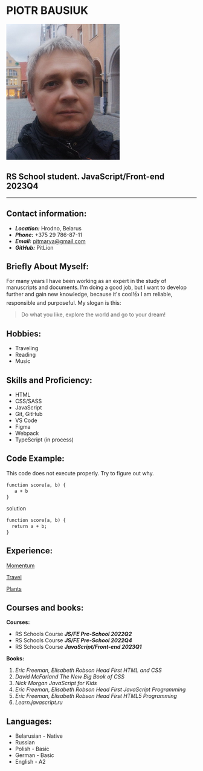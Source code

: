 # **PIOTR BAUSIUK**
![This me](/assets/IMG_rss.jpg)
## **RS School student. JavaScript/Front-end 2023Q4**
****

## **Contact information:**
- ***Location:*** Hrodno, Belarus
- ***Phone:*** +375 29 786-87-11
- ***Email:*** pitmarya@gmail.com
- ***GitHub:*** PitLion

## **Briefly About Myself:**
For many years I have been working as an expert in the study of manuscripts and documents. I'm doing a good job, but I want to develop further and gain new knowledge, because it's cool!:+1: I am reliable, responsible and purposeful. My slogan is this:
> Do what you like, explore the world and go to your dream!

## **Hobbies:**
- Traveling
- Reading
- Music

## **Skills and Proficiency:**
- HTML
- CSS/SASS
- JavaScript
- Git, GitHub
- VS Code
- Figma
- Webpack
- TypeScript (in process)

## **Code Example:**
This code does not execute properly. Try to figure out why.
```
function score(a, b) {
   a + b
}
```
solution
```
function score(a, b) {
  return a + b;
}
```
## **Experience:**
[Momentum](https://rollscopesschool-pitlionjspre22q4.netlify.app/#en)

[Travel](https://rolling-scopes-school.github.io/pitlion-JSFEPRESCHOOL2022Q2/travel/)

[Plants](https://pitlion.github.io/Plants/plants/)

## **Courses and books:**
**Courses:**
- RS Schools Course ***JS/FE Pre-School 2022Q2***
- RS Schools Course ***JS/FE Pre-School 2022Q4***
- RS Schools Course ***JavaScript/Front-end 2023Q1***

**Books:**
1. *Eric Freeman, Elisabeth Robson  Head First HTML and CSS*
2. *David McFarland  The New Big Book of CSS*
3. *Nick Morgan  JavaScript for Kids*
4. *Eric Freeman, Elisabeth Robson  Head First JavaScript Programming*
5. *Eric Freeman, Elisabeth Robson  Head First HTML5 Programming*
6. *Learn.javascript.ru*

## **Languages:**
- Belarusian - Native
- Russian 
- Polish - Basic
- German - Basic
- English - A2